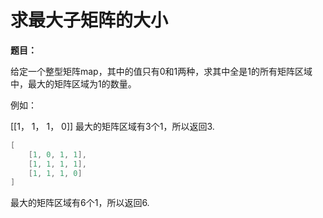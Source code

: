 # 求最大子矩阵的大小
[]()

**题目：**

给定一个整型矩阵map，其中的值只有0和1两种，求其中全是1的所有矩阵区域中，最大的矩阵区域为1的数量。

例如：

[[1， 1， 1， 0]] 最大的矩阵区域有3个1，所以返回3.
```c++
[
    [1, 0, 1, 1],
    [1, 1, 1, 1],
    [1, 1, 1, 0]
]
```

最大的矩阵区域有6个1，所以返回6.
